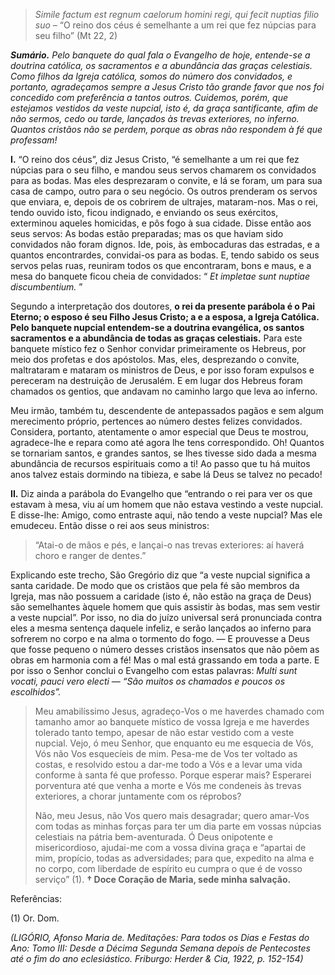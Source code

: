> *Simile factum est regnum caelorum homini regi, qui fecit nuptias filio suo* – “O reino dos céus é semelhante a um rei que fez núpcias para seu filho” (Mt 22, 2)

***Sumário.** Pelo banquete do qual fala o Evangelho de hoje, entende-se a doutrina católica, os sacramentos e a abundância das graças celestiais. Como filhos da Igreja católica, somos do número dos convidados, e portanto, agradeçamos sempre a Jesus Cristo tão grande favor que nos foi concedido com preferência a tantos outros. Cuidemos, porém, que estejamos vestidos da veste nupcial, isto é, da graça santificante, afim de não sermos, cedo ou tarde, lançados às trevas exteriores, no inferno. Quantos cristãos não se perdem, porque as obras não respondem à fé que professam!*

**I.** “O reino dos céus”, diz Jesus Cristo, “é semelhante a um rei que fez núpcias para o seu filho, e mandou seus servos chamarem os convidados para as bodas. Mas eles desprezaram o convite, e lá se foram, um para sua casa de campo, outro para o seu negócio. Os outros prenderam os servos que enviara, e, depois de os cobrirem de ultrajes, mataram-nos. Mas o rei, tendo ouvido isto, ficou indignado, e enviando os seus exércitos, exterminou aqueles homicidas, e pôs fogo à sua cidade. Disse então aos seus servos: As bodas estão preparadas; mas os que haviam sido convidados não foram dignos. Ide, pois, às embocaduras das estradas, e a quantos encontrardes, convidai-os para as bodas. E, tendo sabido os seus servos pelas ruas, reuniram todos os que encontraram, bons e maus, e a mesa do banquete ficou cheia de convidados: “ *Et impletae sunt nuptiae discumbentium.* ”

Segundo a interpretação dos doutores, **o rei da presente parábola é o Pai Eterno; o esposo é seu Filho Jesus Cristo; a e a esposa, a Igreja Católica. Pelo banquete nupcial entendem-se a doutrina evangélica, os santos sacramentos e a abundância de todas as graças celestiais.** Para este banquete místico fez o Senhor convidar primeiramente os Hebreus, por meio dos profetas e dos apóstolos. Mas, eles, desprezando o convite, maltrataram e mataram os ministros de Deus, e por isso foram expulsos e pereceram na destruição de Jerusalém. E em lugar dos Hebreus foram chamados os gentios, que andavam no caminho largo que leva ao inferno.

Meu irmão, também tu, descendente de antepassados pagãos e sem algum merecimento próprio, pertences ao número destes felizes convidados. Considera, portanto, atentamente o amor especial que Deus te mostrou, agradece-lhe e repara como até agora lhe tens correspondido. Oh! Quantos se tornariam santos, e grandes santos, se lhes tivesse sido dada a mesma abundância de recursos espirituais como a ti! Ao passo que tu há muitos anos talvez estais dormindo na tibieza, e sabe lá Deus se talvez no pecado!

**II.** Diz ainda a parábola do Evangelho que “entrando o rei para ver os que estavam à mesa, viu aí um homem que não estava vestindo a veste nupcial. E disse-lhe: Amigo, como entraste aqui, não tendo a veste nupcial? Mas ele emudeceu. Então disse o rei aos seus ministros:

> “Atai-o de mãos e pés, e lançai-o nas trevas exteriores: aí haverá choro e ranger de dentes.”

Explicando este trecho, São Gregório diz que “a veste nupcial significa a santa caridade. De modo que os cristãos que pela fé são membros da Igreja, mas não possuem a caridade (isto é, não estão na graça de Deus) são semelhantes àquele homem que quis assistir às bodas, mas sem vestir a veste nupcial”. Por isso, no dia do juízo universal será pronunciada contra eles a mesma sentença daquele infeliz, e serão lançados ao inferno para sofrerem no corpo e na alma o tormento do fogo. — E prouvesse a Deus que fosse pequeno o número desses cristãos insensatos que não põem as obras em harmonia com a fé! Mas o mal está grassando em toda a parte. E por isso o Senhor conclui o Evangelho com estas palavras: *Multi sunt vocati, pauci vero electi — “São muitos os chamados e poucos os escolhidos”.*

> Meu amabilíssimo Jesus, agradeço-Vos o me haverdes chamado com tamanho amor ao banquete místico de vossa Igreja e me haverdes tolerado tanto tempo, apesar de não estar vestido com a veste nupcial. Vejo, ó meu Senhor, que enquanto eu me esquecia de Vós, Vós não Vos esquecíeis de mim. Pesa-me de Vos ter voltado as costas, e resolvido estou a dar-me todo a Vós e a levar uma vida conforme à santa fé que professo. Porque esperar mais? Esperarei porventura até que venha a morte e Vós me condeneis às trevas exteriores, a chorar juntamente com os réprobos?
>
> Não, meu Jesus, não Vos quero mais desagradar; quero amar-Vos com todas as minhas forças para ter um dia parte em vossas núpcias celestiais na pátria bem-aventurada. Ó Deus onipotente e misericordioso, ajudai-me com a vossa divina graça e “apartai de mim, propício, todas as adversidades; para que, expedito na alma e no corpo, com liberdade de espírito eu cumpra o que é de vosso serviço” (1). **† Doce Coração de Maria, sede minha salvação.**

Referências:

\(1\) Or. Dom.

*(LIGÓRIO, Afonso Maria de. Meditações: Para todos os Dias e Festas do Ano: Tomo III: Desde a Décima Segunda Semana depois de Pentecostes até o fim do ano eclesiástico. Friburgo: Herder & Cia, 1922, p. 152-154)*
